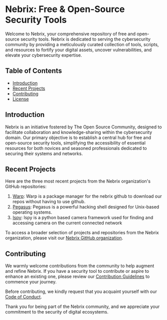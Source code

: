 # Nebrix: Free & Open-Source Security Tools

Welcome to Nebrix, your comprehensive repository of free and open-source security tools. Nebrix is dedicated to serving the cybersecurity community by providing a meticulously curated collection of tools, scripts, and resources to fortify your digital assets, uncover vulnerabilities, and elevate your cybersecurity expertise.

## Table of Contents

- [Introduction](#introduction)
- [Recent Projects](#recent-projects)
- [Contributing](#contributing)
- [License](#license)

## Introduction

Nebrix is an initiative fostered by The Open Source Community, designed to facilitate collaboration and knowledge-sharing within the cybersecurity domain. Our primary objective is to establish a central hub for free and open-source security tools, simplifying the accessibility of essential resources for both novices and seasoned professionals dedicated to securing their systems and networks.

## Recent Projects

Here are the three most recent projects from the Nebrix organization's GitHub repositories:

1. [Warp](https://github.com/Nebrix/Warp): Warp is a package manager for the nebrix github to download our repos without having to use github.
2. [Pegasus](https://github.com/Nebrix/Pegasus): Pegasus is a powerful hacking shell designed for Unix-based operating systems.
3. [Ispy](https://github.com/Nebrix/Ispy): Ispy is a python based camera framework used for finding and accessing camera on the current connected network

To access a broader selection of projects and repositories from the Nebrix organization, please visit our [Nebrix GitHub organization](https://github.com/Nebrix).

## Contributing

We warmly welcome contributions from the community to help augment and refine Nebrix. If you have a security tool to contribute or aspire to enhance an existing one, please review our [Contribution Guidelines](CONTRIBUTING.md) to commence your journey.

Before contributing, we kindly request that you acquaint yourself with our [Code of Conduct](CODE_OF_CONDUCT.md).

Thank you for being part of the Nebrix community, and we appreciate your commitment to the security of digital ecosystems.
